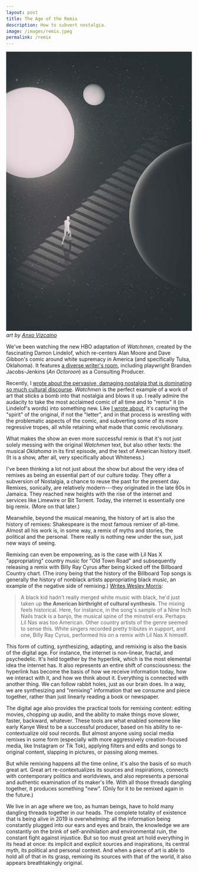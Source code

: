 ```yaml
---
layout: post
title: The Age of the Remix
description: How to subvert nostalgia.
image: /images/remix.jpeg
permalink: /remix
---
```


![remix](/images/remix.jpeg)
*art by [Anxo Vizcaíno](https://www.behance.net/gallery/54061733/The-observatory?tracking_source=search-all%7Cremix)*

We've been watching the new HBO adaptation of *Watchmen*, created by the fascinating Damon Lindelof, which re-centers Alan Moore and Dave Gibbon's comic around white supremacy in America (and specifically Tulsa, Oklahoma). It features [a diverse writer's room](https://gen.medium.com/damon-lindelof-heard-some-hard-truths-in-the-watchmen-writer-s-room-24101b6c11b7), including playwright Branden Jacobs-Jenkins (*An Octoroon*) as a Consulting Producer.

Recently, I [wrote about the pervasive, damaging nostalgia that is dominating so much cultural discourse](https://www.guscuddy.com/nostalgia). *Watchmen* is the perfect example of a work of art that sticks a bomb into that nostalgia and blows it up. I really admire the audacity to take the most acclaimed comic of all time and to "remix" it (in Lindelof's words) into something new. Like [I wrote about](https://www.guscuddy.com/nostalgia), it's capturing the "spirit" of the original, if not the "letter", and in that process is wrestling with the problematic aspects of the comic, and subverting some of its more regressive tropes, all while retaining what made that comic revolutionary. 

What makes the show an even more successful remix is that it's not just solely messing with the original *Watchmen* text, but also other texts: the musical *Oklahoma* in its first episode, and the text of American history itself. (It is a show, after all, very specifically about Whiteness.)

I've been thinking a lot not just about the show but about the very idea of remixes as being an essential part of our culture today. They offer a subversion of Nostalgia, a chance to reuse the past for the present day. Remixes, sonically, are relatively modern---they originated in the late 60s in Jamaica. They reached new heights with the rise of the internet and services like Limewire or Bit Torrent. Today, the internet is essentially one big remix. (More on that later.)

Meanwhile, beyond the musical meaning, the history of art is also the history of remixes: Shakespeare is the most famous remixer of all-time. Almost all his work is, in some way, a remix of myths and stories, the political and the personal. There really is nothing new under the sun, just new ways of seeing.

Remixing can even be empowering, as is the case with Lil Nas X "appropriating" country music for "Old Town Road" and subsequently releasing a remix with Billy Ray Cyrus after being kicked off the Billboard Country chart. (The irony being that the history of the Billboard Top songs is generally the history of nonblack artists appropriating black music, an example of the negative side of remixing.) [Writes Wesley Morris](https://www.nytimes.com/interactive/2019/08/14/magazine/music-black-culture-appropriation.html):

> A black kid hadn't really merged white music with black, he'd just taken up **the American birthright of cultural synthesis**. The mixing feels historical. Here, for instance, in the song's sample of a Nine Inch Nails track is a banjo, the musical spine of the minstrel era. Perhaps Lil Nas was too American. Other country artists of the genre seemed to sense this. White singers recorded pretty tributes in support, and one, Billy Ray Cyrus, performed his on a remix with Lil Nas X himself.

This form of cutting, synthesizing, adapting, and remixing is also the basis of the digital age. For instance, the internet is non-linear, fractal, and psychedelic. It's held together by the hyperlink, which is the most elemental idea the internet has. It also represents an entire shift of consciousness: the hyperlink has become the basis of how we receive information today, how we interact with it, and how we think about it. Everything is connected with another thing. We can follow rabbit holes, just as our brain does. In a way, we are synthesizing and "remixing" information that we consume and piece together, rather than just linearly reading a book or newspaper.

The digital age also provides the practical tools for remixing content: editing movies, chopping up audio, and the ability to make things move slower, faster, backward, whatever. These tools are what enabled someone like early Kanye West to be a successful producer, based on his ability to re-contextualize old soul records. But almost anyone using social media remixes in some form (especially with more aggressively creation-focused media, like Instagram or Tik Tok), applying filters and edits and songs to original content, slapping in pictures, or passing along memes.

But while remixing happens all the time online, it's also the basis of so much great art. Great art re-contextualizes its sources and inspirations, connects with contemporary politics and worldviews, and also represents a personal and authentic examination of its maker's life. With all those threads dangling together, it produces something "new". (Only for it to be remixed again in the future.) 

We live in an age where we too, as human beings, have to hold many dangling threads together in our heads. The complete totality of existence that is being alive in 2019 is overwhelming: all the information being constantly plugged into our ears and eyes and brain, the knowledge we are constantly on the brink of self-annihilation and environmental ruin, the constant fight against injustice. But so too must great art hold everything in its head at once: its implicit and explicit sources and inspirations, its central myth, its political and personal context. And when a piece of art is able to hold all of that in its grasp, remixing its sources with that of the world, it also appears breathtakingly original.
